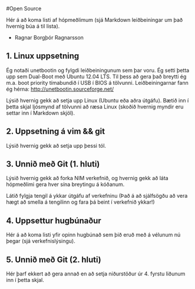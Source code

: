 #Open Source

Hér á að koma listi af hópmeðlimum (sjá Markdown leiðbeiningar um það hvernig búa á til lista).
* Ragnar Borgþór Ragnarsson

## 1. Linux uppsetning

Ég notaði unetbootin og fylgdi leiðbeiningunum sem þar voru. Ég setti þetta upp sem Dual-Boot með Ubuntu 12.04 LTS. Til þess að gera það breytti ég m.a. boot priority tímabundið í USB í BIOS á tölvunni. Leiðbeiningarnar fann ég hérna: http://unetbootin.sourceforge.net/

Lýsið hvernig gekk að setja upp Linux (Ubuntu eða aðra útgáfu). Bætið inn í þetta skjal ljósmynd af tölvunni að ræsa Linux (skoðið hvernig myndir eru settar inn í Markdown skjöl).

## 2. Uppsetning á vim && git

Lýsið hvernig gekk að setja upp þessi tól.

## 3. Unnið með Git (1. hluti)

Lýsið hvernig gekk að forka NIM verkefnið, og hvernig gekk að láta hópmeðlimi gera hver sína breytingu á kóðanum.

Látið fylgja tengil á ykkar útgáfu af verkefninu (Það á að sjálfsögðu að vera hægt að smella á tengilinn og fara þá beint í verkefnið ykkar!)

## 4. Uppsettur hugbúnaður

Hér á að koma listi yfir opinn hugbúnað sem þið eruð með á vélunum nú þegar (sjá verkefnislýsingu).

## 5. Unnið með Git (2. hluti)

Hér þarf ekkert að gera annað en að setja niðurstöður úr 4. fyrstu liðunum inn í þetta skjal.
